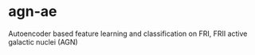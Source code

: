 # agn-ae
Autoencoder based  feature learning and classification on FRI, FRII active galactic nuclei (AGN)
